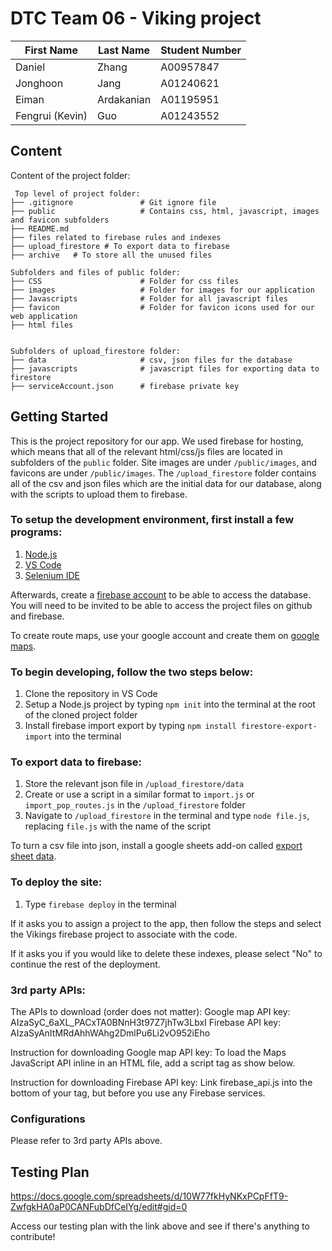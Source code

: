 # DTC Team 06 - Viking project


First Name | Last Name | Student Number
-----------|-----------|---------------
Daniel | Zhang | A00957847
Jonghoon | Jang | A01240621
Eiman | Ardakanian | A01195951
Fengrui (Kevin) | Guo | A01243552

## Content
Content of the project folder:
```
 Top level of project folder: 
├── .gitignore               # Git ignore file
├── public                   # Contains css, html, javascript, images and favicon subfolders
├── README.md
├── files related to firebase rules and indexes	
├── upload_firestore # To export data to firebase
├── archive   # To store all the unused files

Subfolders and files of public folder:
├── CSS                      # Folder for css files
├── images                   # Folder for images for our application
├── Javascripts              # Folder for all javascript files                  
├── favicon                  # Folder for favicon icons used for our web application                    
├── html files     


Subfolders of upload_firestore folder:
├── data                     # csv, json files for the database
├── javascripts              # javascript files for exporting data to firestore  
├── serviceAccount.json      # firebase private key
```

## Getting Started

This is the project repository for our app. We used firebase for hosting, which means that all of the relevant html/css/js files are located in subfolders of the `public` folder. Site images are under `/public/images`, and favicons are under `/public/images`. The `/upload_firestore` folder contains all of the csv and json files which are the initial data for our database, along with the scripts to upload them to firebase.

### To setup the development environment, first install a few programs:

1. <a href="https://nodejs.org/en/">Node.js</a>
2. <a href="https://code.visualstudio.com/download">VS Code</a>
3. <a href="https://www.selenium.dev/downloads/">Selenium IDE</a>
    
Afterwards, create a <a href="https://firebase.google.com/">firebase account</a> to be able to access the database. You will need to be invited to be able to access the project files on github and firebase.

To create route maps, use your google account and create them on <a href="https://www.google.ca/maps/about/mymaps/f">google maps</a>.

### To begin developing, follow the two steps below:

1. Clone the repository in VS Code
2. Setup a Node.js project by typing `npm init` into the terminal at the root of the cloned project folder
3. Install firebase import export by typing `npm install firestore-export-import` into the terminal

### To export data to firebase:

1. Store the relevant json file in `/upload_firestore/data`
2. Create or use a script in a similar format to `import.js` or `import_pop_routes.js` in the `/upload_firestore` folder
3. Navigate to `/upload_firestore` in the terminal and type `node file.js`, replacing `file.js` with the name of the script

To turn a csv file into json, install a google sheets add-on called <a href="https://workspace.google.com/marketplace/app/export_sheet_data/903838927001f">export sheet data</a>.

### To deploy the site:

1. Type `firebase deploy` in the terminal

If it asks you to assign a project to the app, then follow the steps and select the Vikings firebase project to associate with the code.

If it asks you if you would like to delete these indexes, please select "No" to continue the rest of the deployment.

### 3rd party APIs:
The APIs to download (order does not matter):
Google map API key: AIzaSyC_6aXL_PACxTA0BNnH3t97Z7jhTw3LbxI
Firebase API key: AIzaSyAnItMRdAhhWAhg2DmlPu6Li2vO952iEho

Instruction for downloading Google map API key:
To load the Maps JavaScript API inline in an HTML file, add a script tag as show below.

<script async
    src="https://maps.googleapis.com/maps/api/js?key=YOUR_API_KEY&callback=initMap">
</script>


Instruction for downloading Firebase API key:
Link firebase_api.js into the bottom of your <body> tag, but before you use any Firebase services.

### Configurations
Please refer to 3rd party APIs above.

## Testing Plan

https://docs.google.com/spreadsheets/d/10W77fkHyNKxPCpFfT9-ZwfgkHA0aP0CANFubDfCeIYg/edit#gid=0

Access our testing plan with the link above and see if there's anything to contribute!